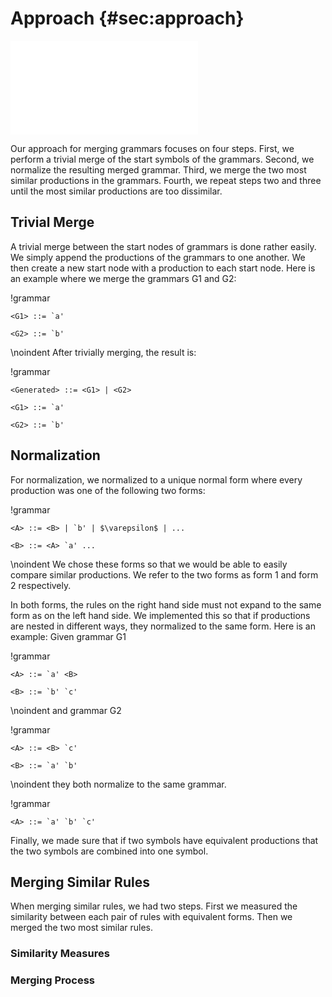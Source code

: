 # Approach {#sec:approach}

![Diagram of Approach](img/SIGMA-DFD.pdf)

Our approach for merging grammars focuses on four steps. First, we perform a trivial merge
of the start symbols of the grammars. Second, we normalize the resulting merged grammar.
Third, we merge the two most similar productions in the grammars. Fourth, we repeat steps
two and three until the most similar productions are too dissimilar.

## Trivial Merge

A trivial merge between the start nodes of grammars is done rather easily. We simply
append the productions of the grammars to one another. We then create a new start node
with a production to each start node. Here is an example where we merge the grammars G1 and G2:

!grammar
```
<G1> ::= `a'

<G2> ::= `b'
```

\noindent After trivially merging, the result is:

!grammar
```
<Generated> ::= <G1> | <G2>

<G1> ::= `a'

<G2> ::= `b'
```

## Normalization

For normalization, we normalized to a unique normal form where every production
was one of the following two forms:

!grammar
```
<A> ::= <B> | `b' | $\varepsilon$ | ...

<B> ::= <A> `a' ...
```

\noindent We chose these forms so that we would be able to easily compare similar productions.
We refer to the two forms as form 1 and form 2 respectively.

In both forms, the rules on the right hand side must not expand to the same form
as on the left hand side. We implemented this so that if productions are nested in different
ways, they normalized to the same form. Here is an example: Given grammar G1

!grammar
```
<A> ::= `a' <B>

<B> ::= `b' `c'
```

\noindent and grammar G2

!grammar
```
<A> ::= <B> `c'

<B> ::= `a' `b'
```

\noindent they both normalize to the same grammar.

!grammar
```
<A> ::= `a' `b' `c'
```

Finally, we made sure that if two symbols have equivalent productions
that the two symbols are combined into one symbol.

## Merging Similar Rules

When merging similar rules, we had two steps. First we measured
the similarity between each pair of rules with equivalent forms.
Then we merged the two most similar rules.

### Similarity Measures

### Merging Process
